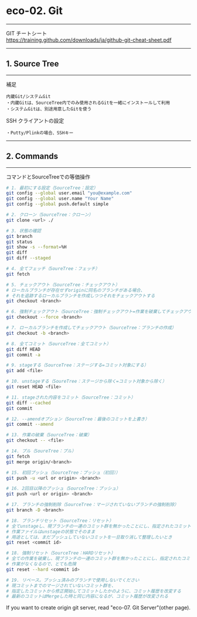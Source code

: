 # eco-02. Git
________________________________________
GIT チートシート  
https://training.github.com/downloads/ja/github-git-cheat-sheet.pdf
________________________________________
## 1. Source Tree
________________________________________
補足

```text
内蔵Git/システムGit
・内蔵Gitは、SourceTree内でのみ使用されるGitを一緒にインストールして利用
・システムGitは、別途用意したGitを使う
```

SSH クライアントの設定

```text
・Putty/Plinkの場合、SSHキー
```

________________________________________
## 2. Commands
________________________________________
コマンドとSourceTreeでの等価操作

```bash
# 1. 最初にする設定（SourceTree：設定）
git config --global user.email "you@example.com"
git config --global user.name "Your Name"
git config --global push.default simple

# 2. クローン（SourceTree：クローン）
git clone <url> ./

# 3. 状態の確認
git branch
git status
git show -s --format=%H
git diff
git diff --staged

# 4. 全てフェッチ（SoureTree：フェッチ）
git fetch

# 5. チェックアウト（SourceTree：チェックアウト）
# ローカルブランチが存在せずoriginに同名のブランチがある場合、
# それを追跡するローカルブランチを作成しつつそれをチェックアウトする
git checkout <branch>

# 6. 強制チェックアウト（SourceTree：強制チェックアウト=作業を破棄してチェックアウト）
git checkout --force <branch>

# 7. ローカルブランチを作成してチェックアウト（SourceTree：ブランチの作成）
git checkout -b <branch>

# 8. 全てコミット（SourceTree：全てコミット）
git diff HEAD
git commit -a

# 9. stageする（SourceTree：ステージする=コミット対象にする）
git add <file>

# 10. unstageする（SoureTree：ステージから除く=コミット対象から除く）
git reset HEAD <file>

# 11. stageされた内容をコミット（SourceTree：コミット）
git diff --cached
git commit

# 12. --amendオプション（SourceTree：最後のコミットを上書き）
git commit --amend

# 13. 作業の破棄（SourceTree：破棄）
git checkout -- <file>

# 14. プル（SoureTree：プル）
git fetch
git merge origin/<branch>

# 15. 初回プッシュ（SourceTree：プッシュ（初回））
git push -u <url or origin> <branch>

# 16. 2回目以降のプッシュ（SourceTree：プッシュ）
git push <url or origin> <branch>

# 17. ブランチの強制削除（SourceTree：マージされていないブランチの強制削除）
git branch -D <branch>

# 18. ブランチリセット（SourceTree：リセット）
# 全てunstageし、現ブランチの一連のコミット群を無かったことにし、指定されたコミットまで戻す
# 作業ファイルはunstageの状態でそのまま
# 用途としては、まだプッシュしていないコミットを一旦取り消して整理したいとき
git reset <commit id>

# 18. 強制リセット（SourceTree：HARDリセット）
# 全ての作業を破棄し、現ブランチの一連のコミット群を無かったことにし、指定されたコミットまで戻す
# 作業がなくなるので、とても危険
git reset --hard <commit id>

# 19. リベース。プッシュ済みのブランチで使用しないでください
# 現コミットまでのマージされていないコミット群を、
# 指定したコミットから修正開始してコミットしたかのように、コミット履歴を改変する
# 最新のコミットはMergeした時と同じ内容になるが、コミット履歴が改変される
```

If you want to create origin git server, read "eco-07. Git Server"(other page).